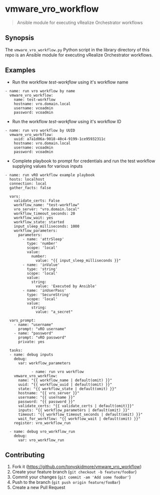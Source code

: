 # vmware_vro_workflow
> Ansible module for executing vRealize Orchestrator workflows

## Synopsis
The ```vmware_vro_workflow.py``` Python script in the library directory of this repo is an Ansible module for executing vRealize Orchestrator workflows.  

## Examples
* Run the workflow *test-workflow* using it's workflow name  
```
- name: run vro workflow by name
  vmware_vro_workflow:
    name: test-workflow
    hostname: vro.domain.local
    username: vcoadmin
    password: vcoadmin
```
  
* Run the workflow *test-workflow* using it's workflow ID
```
- name: run vro workflow by UUID
  vmware_vro_workflow:
    uuid: a7a1d06a-9018-40c4-9199-1ce95932311c
    hostname: vro.domain.local
    username: vcoadmin
    password: vcoadmin
```
  
* Complete playbook to prompt for credentials and run the test workflow supplying values for various inputs  
```
- name: run vRO workflow example playbook
  hosts: localhost
  connection: local
  gather_facts: false

  vars:
    validate_certs: False
    workflow_name: "test-workflow"
    vro_server: "vro.domain.local"
    workflow_timeout_seconds: 20
    workflow_wait: yes
    workflow_state: started
    input_sleep_milliseconds: 1000
    workflow_parameters:
      parameters:
        - name: 'attrSleep'
          type: 'number'
          scope: 'local'
          value:
            number:
              value: "{{ input_sleep_milliseconds }}"
        - name: 'inValue'
          type: 'string'
          scope: 'local'
          value:
            string:
              value: 'Executed by Ansible'
        - name: 'inUserPass'
          type: 'SecureString'
          scope: 'local'
          value:
            string:
              value: "a_secret"

  vars_prompt:
    - name: "username"
      prompt: "vRO username"
    - name: "password"
      prompt: "vRO password"
      private: yes

  tasks:
  - name: debug inputs
    debug:
      var: workflow_parameters

            - name: run vro workflow
    vmware_vro_workflow:
      name: "{{ workflow_name | default(omit) }}"
      uuid: "{{ workflow_uuid | default(omit) }}"
      state: "{{ workflow_state | default(omit) }}"
      hostname: "{{ vro_server }}"
      username: "{{ username }}"
      password: "{{ password }}"
      validate_certs: "{{ validate_certs | default(omit)}}"
      inputs: "{{ workflow_parameters | default(omit) }}"
      timeout: "{{ workflow_timeout_seconds | default(omit) }}"
      wait_for_workflow: "{{ workflow_wait | default(omit) }}"
    register: vro_workflow_run

  - name: debug vro_workflow_run
    debug:
      var: vro_workflow_run
```

## Contributing

1. Fork it (<https://github.com/tonyskidmore/vmware_vro_workflow>)
2. Create your feature branch (`git checkout -b feature/fooBar`)
3. Commit your changes (`git commit -am 'Add some fooBar'`)
4. Push to the branch (`git push origin feature/fooBar`)
5. Create a new Pull Request
